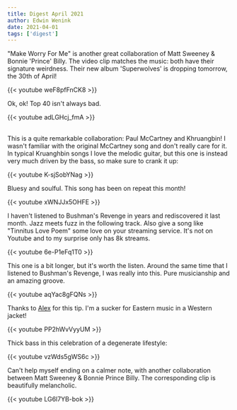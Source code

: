 ```yaml
---
title: Digest April 2021
author: Edwin Wenink
date: 2021-04-01
tags: ['digest']
---
```


"Make Worry For Me" is another great collaboration of Matt Sweeney & Bonnie 'Prince' Billy.
The video clip matches the music: both have their signature weirdness.
Their new album 'Superwolves' is dropping tomorrow, the 30th of April!

{{< youtube weF8pfFnCK8 >}}

Ok, ok! Top 40 isn't always bad.

{{< youtube adLGHcj_fmA >}}

<br>
This is a quite remarkable collaboration: Paul McCartney and Khruangbin!
I wasn't familiar with the original McCartney song and don't really care for it.
In typical Kruanghbin songs I love the melodic guitar, but this one is instead very much driven by the bass, so make sure to crank it up:

{{< youtube K-sjSobYNag >}}

Bluesy and soulful. 
This song has been on repeat this month!

{{< youtube xWNJJx5OHFE >}}

I haven't listened to Bushman's Revenge in years and rediscovered it last month.
Jazz meets fuzz in the following track.
Also give a song like "Tinnitus Love Poem" some love on your streaming service. 
It's not on Youtube and to my surprise only has 8k streams.

{{< youtube 6e-P1eFq1T0 >}}

This one is a bit longer, but it's worth the listen.
Around the same time that I listened to Bushman's Revenge, I was really into this.
Pure musicianship and an amazing groove.

{{< youtube aqYac8gFQNs >}}

Thanks to [Alex](https://www.alextes.me/) for this tip.
I'm a sucker for Eastern music in a Western jacket!

{{< youtube PP2hWvVyyUM >}}

Thick bass in this celebration of a degenerate lifestyle:

{{< youtube vzWds5gWS6c >}}

Can't help myself ending on a calmer note, with another collaboration between Matt Sweeney & Bonnie Prince Billy.
The corresponding clip is beautifully melancholic.

{{< youtube LG6l7YB-bok >}}
